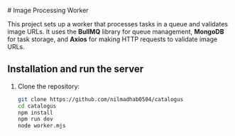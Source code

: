 
 # Image Processing Worker

This project sets up a worker that processes tasks in a queue and validates image URLs. It uses the **BullMQ** library for queue management, **MongoDB** for task storage, and **Axios** for making HTTP requests to validate image URLs.


## Installation and run the server 

1. Clone the repository:

   ```bash
   git clone https://github.com/nilmadhab0504/catalogus
   cd catalogus
   npm install
   npm run dev
   node worker.mjs
   ```

